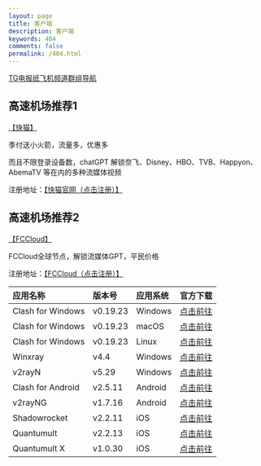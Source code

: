 ```yaml
---
layout: page
title: 客户端
description: 客户端
keywords: 404
comments: false
permalink: /404.html
---
```

[TG电报纸飞机频道群组导航](https://telegeam.github.io/blog1)

##  高速机场推荐1

[【快猫】](https://kuaimao.ltd/#/register?code=TTaIXhNs)

季付送小火箭，流量多，优惠多

而且不限登录设备数，chatGPT 解锁奈飞、Disney、HBO、TVB、Happyon、AbemaTV 等在内的多种流媒体视频

注册地址：[【快猫官网（点击注册）】](https://kuaimao.ltd/#/register?code=TTaIXhNs)

##  高速机场推荐2

[【FCCloud】](https://invite.fastconnect.cc/#/register?code=9BV1HHRM)

FCCloud全球节点，解锁流媒体GPT，平民价格

注册地址：[【FCCloud（点击注册）】](https://invite.fastconnect.cc/#/register?code=9BV1HHRM)

| 应用名称	| 版本号	| 应用系统	| 官方下载 |
| :-------- | :-------- | :-------- | :------- |
| Clash for Windows	| v0.19.23	| Windows	 | [点击前往](https://archive.org/download/clash_for_windows_pkg) | 
| Clash for Windows	| v0.19.23 | 	macOS	 | [点击前往](https://github.com/zzzgydi/clash-verge/releases) | 
| Clash for Windows	 | v0.19.23	 | Linux	 | [点击前往](https://github.com/zzzgydi/clash-verge/releases) | 
| Winxray	 | v4.4	 | Windows	 | [点击前往](https://github.com/TheMRLL/WinXray/releases) | 
| v2rayN	 | v5.29 | 	Windows | 	[点击前往](https://github.com/2dust/v2rayN/releases) | 
| Clash for Android	 | v2.5.11	 | Android	 | [点击前往]() | 
| v2rayNG | 	v1.7.16 | 	Android	 | [点击前往](https://github.com/2dust/v2rayNG/releases) | 
| Shadowrocket | 	v2.2.11 | 	iOS | 	[点击前往](https://apps.apple.com/us/app/shadowrocket/id932747118) | 
| Quantumult | 	v2.2.13 | 	iOS	 | [点击前往](https://apps.apple.com/us/app/quantumult/id1252015438?l=zh) | 
| Quantumult X | 	v1.0.30 | 	iOS	 | [点击前往](https://apps.apple.com/us/app/quantumult-x/id1443988620?l=zh) | 

 